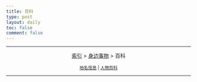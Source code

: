 ```yaml
---
title: 百科
type: post
layout: daily
toc: false
comment: false
---
```

---
<span><center>[索引](/gknows/index) > [身边事物](/gknows/身边事物) > 百科</center></span>

<small><center>[地名信息](/gknows/地名信息) | [人物百科](/gknows/人物百科)</center></small>

---

